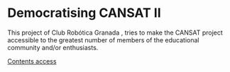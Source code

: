 # Democratising CANSAT II
This project of Club Robótica Granada , tries to make the CANSAT project accessible to the greatest number of members of the educational community and/or enthusiasts.

[Contents access](https://clubroboticagranada.github.io/DemocratisingCANSAT2/)


